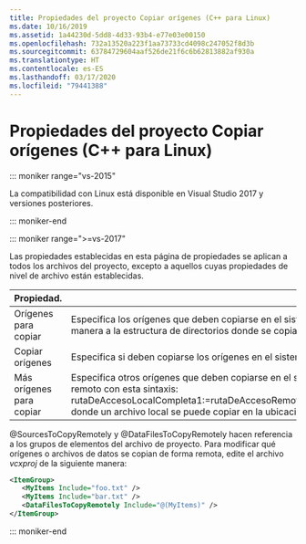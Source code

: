 ```yaml
---
title: Propiedades del proyecto Copiar orígenes (C++ para Linux)
ms.date: 10/16/2019
ms.assetid: 1a44230d-5dd8-4d33-93b4-e77e03e00150
ms.openlocfilehash: 732a13520a223f1aa73733cd4098c247052f8d3b
ms.sourcegitcommit: 63784729604aaf526de21f6c6b62813882af930a
ms.translationtype: HT
ms.contentlocale: es-ES
ms.lasthandoff: 03/17/2020
ms.locfileid: "79441388"
---
```

# <a name="copy-sources-project-properties-linux-c"></a>Propiedades del proyecto Copiar orígenes (C++ para Linux)

::: moniker range="vs-2015"

La compatibilidad con Linux está disponible en Visual Studio 2017 y versiones posteriores.

::: moniker-end

::: moniker range=">=vs-2017"

Las propiedades establecidas en esta página de propiedades se aplican a todos los archivos del proyecto, excepto a aquellos cuyas propiedades de nivel de archivo están establecidas.

| Propiedad. | Descripción |
|--|--|
| Orígenes para copiar | Especifica los orígenes que deben copiarse en el sistema remoto. Si se cambia esta lista, podría modificar o afectar de alguna manera a la estructura de directorios donde se copian los archivos en el sistema remoto. |
| Copiar orígenes | Especifica si deben copiarse los orígenes en el sistema remoto. |
| Más orígenes para copiar | Especifica otros orígenes que deben copiarse en el sistema remoto. También se pueden especificar pares de asignación de local a remoto con esta sintaxis: rutaDeAccesoLocalCompleta1:=rutaDeAccesoRemotaCompleta1;rutaDeAccesoLocalCompleta2:=rutaDeAccesoRemotaCompleta2, donde un archivo local se puede copiar en la ubicación remota especificada en el sistema remoto. |

@SourcesToCopyRemotely y @DataFilesToCopyRemotely hacen referencia a los grupos de elementos del archivo de proyecto. Para modificar qué orígenes o archivos de datos se copian de forma remota, edite el archivo *vcxproj* de la siguiente manera:

```xml
<ItemGroup>
   <MyItems Include="foo.txt" />
   <MyItems Include="bar.txt" />
   <DataFilesToCopyRemotely Include="@(MyItems)" />
</ItemGroup>
```

::: moniker-end

